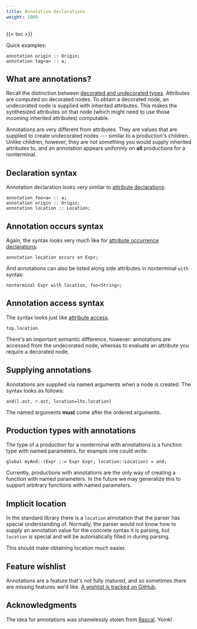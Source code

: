 ```yaml
---
title: Annotation declarations
weight: 1000
---
```


{{< toc >}}

Quick examples:

```
annotation origin :: Origin;
annotation tag<a> :: a;
```

## What are annotations?

Recall the distinction between [decorated and undecorated types](../../../concepts/decorated-vs-undecorated).
Attributes are computed on decorated nodes.
To obtain a decorated node, an undecorated node is supplied with inherited attributes.
This makes the synthesized attributes on that node (which might need to use those incoming inherited attributes) computable. 

Annotations are very different from attributes.
They are values that are supplied to create undecorated nodes --- similar to a production's children.
Unlike children, however, they are not something you would supply inherited attributes to, and an annotation appears uniformly on **all** productions for a nonterminal.

## Declaration syntax

Annotation declaration looks very similar to [attribute declarations](/silver/ref/decl/attributes/):

```
annotation foo<a> :: a;
annotation origin :: Origin;
annotation location :: Location;
```

## Annotation occurs syntax

Again, the syntax looks very much like for [attribute occurrence declarations](/silver/ref/decl/occurs/):

```
annotation location occurs on Expr;
```

And annotations can also be listed along side attributes in nonterminal `with` syntax:

```
nonterminal Expr with location, foo<String>;
```

## Annotation access syntax

The syntax looks just like [attribute access](/silver/ref/stmt/equations/).

```
top.location
```

There's an important semantic difference, however: annotations are accessed from the undecorated node, whereas to evaluate an attribute you require a decorated node.

## Supplying annotations

Annotations are supplied via named arguments when a node is created.
The syntax looks as follows:

```
and(l.ast, r.ast, location=lhs.location)
```

The named arguments **must** come after the ordered arguments.

## Production types with annotations

The type of a production for a nonterminal with annotations is a function type with named parameters, for example one could write:

```
global myAnd::(Expr ::= Expr Expr; location::Location) = and;
```

Currently, productions with annotations are the only way of creating a function with named parameters.
In the future we may generalize this to support arbitrary functions with named parameters.

## Implicit location

In the standard library there is a `location` annotation that the parser has special understanding of.
Normally, the parser would not know how to supply an annotation value for the concrete syntax it is parsing, but `location` is special and will be automatically filled in during parsing.

This should make obtaining location much easier.

## Feature wishlist

Annotations are a feature that's not fully matured, and so sometimes there are missing features we'd like.
[A wishlist is tracked on GitHub](https://github.com/melt-umn/silver/issues/32).

## Acknowledgments

The idea for annotations was shamelessly stolen from [Rascal](https://www.rascal-mpl.org/). Yoink!

